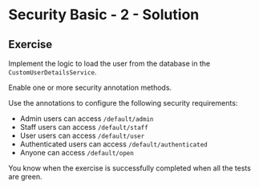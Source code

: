 # Security Basic - 2 - Solution

## Exercise

Implement the logic to load the user from the database in the `CustomUserDetailsService`.

Enable one or more security annotation methods.

Use the annotations to configure the following security requirements:
- Admin users can access `/default/admin`
- Staff users can access `/default/staff`
- User users can access `/default/user`
- Authenticated users can access `/default/authenticated`
- Anyone can access `/default/open`

You know when the exercise is successfully completed when all the tests are green.

